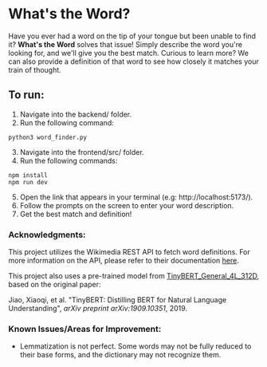 # What's the Word?
Have you ever had a word on the tip of your tongue but been unable to find it? 
<b>What's the Word</b> solves that issue! Simply describe the word you're looking for, and we'll give you the best match.
Curious to learn more? We can also provide a definition of that word to see how closely it matches your train of thought.

## To run:
1) Navigate into the backend/ folder. 
2) Run the following command: 
```
python3 word_finder.py
```
3) Navigate into the frontend/src/ folder.
4) Run the following commands:
```
npm install
npm run dev
```
5) Open the link that appears in your terminal (e.g: http://localhost:5173/).
6) Follow the prompts on the screen to enter your word description.
7) Get the best match and definition!

### Acknowledgments:
This project utilizes the Wikimedia REST API to fetch word definitions. For more information on the API, please refer to their documentation [here](https://en.wiktionary.org/api/rest_v1/).

This project also uses a pre-trained model from [TinyBERT_General_4L_312D](https://huggingface.co/huawei-noah/TinyBERT_General_4L_312D), based on the original paper:

Jiao, Xiaoqi, et al. "TinyBERT: Distilling BERT for Natural Language Understanding", *arXiv preprint arXiv:1909.10351*, 2019.

### Known Issues/Areas for Improvement:
- Lemmatization is not perfect. Some words may not be fully reduced to their base forms, and the dictionary may not recognize them.
